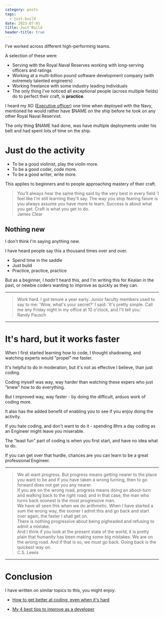 ```yaml
---
category: posts
tags:
  - just-build
date: 2023-07-01
title: Just Build
header-title: true
---
```


I've worked across different high-performing teams.
 
A selection of these were:
 
- Serving with the Royal Naval Reserves working with long-serving officers and ratings
- Working at a multi-billion pound software development company (with extremely talented engineers)
- Working freelance with some industry leading individuals
- The only thing I've noticed all exceptional people (across multiple fields) do to perfect their craft, is **practice**.
 
I heard my XO ([Executive officer](https://en.wikipedia.org/wiki/Executive_officer)) one time when deployed with the Navy, mentioned he would rather have $NAME on the ship before he took on any other Royal Naval Reservist.
 
The only thing $NAME had done, was have multiple deployments under his belt and had spent lots of time on the ship.
 
<h1>Just do the activity </h1>
 
- To be a good violinist, play the violin more.
- To be a good coder, code more.
- To be a good writer, write more.
 
This applies to beginners and to people approaching mastery of their craft.
  
> You'll always hear the same thing said by the very best in every field 'I feel like I'm still learning they'll say. The way you stop fearing faiure is you always assume you have more to learn. Success is about what you get. Craft is what you get to do.  
> James Clear
 
## Nothing new  
 
I don't think I'm saying anything new.
 
I have heard people say this a thousand times over and over.
 
- Spend time in the saddle
- Just build
- Practice, practice, practice
 
But as a beginner, I _hadn't_ heard this, and I'm writing this for Kealan in the past, or newbie coders wanting to improve as quickly as they can.
 
<hr>
 
> Work hard. I got tenure a year early. Junior faculty members used to say to me: 'Wow, what's your secret?' I said: 'It's pretty simple. Call me any Friday night in my office at 10 o'clock, and I'll tell you.'  
> Randy Pausch
 
<hr>
 
<h1>It's hard, but it works faster</h1>
 
When I first started learning how to code, I thought shadowing, and watching experts would "propel" me faster.
 
It's helpful to do in moderation, but it's not as effective I believe, than just coding.
 
Coding myself was way, way harder than watching these expers who just "knew" how to do everything.
 
But I improved way, way faster - by doing the difficult, arduos work of coding more.
 
It also has the added benefit of enabling you to see if you enjoy doing the activity.
 
If you hate coding, and don't want to do it - spending 8hrs a day coding as an Engineer might leave you miserable.
 
The "least fun" part of coding is when you first start, and have no idea what to do.
 
If you can get over that hurdle, chances are you can learn to be a great professional Engineer.
 
<hr>
 
> We all want progress. But progress means getting nearer to the place you want to be and if you have taken a wrong turning, then to go forward does not get you any nearer.  
> If you are on the wrong road, progress means doing an about-turn and walking back to the right road; and in that case, the man who turns back soonest is the most progressive man.  
> We have all seen this when we do arithmetic. When I have started a sum the wrong way, the sooner I admit this and go back and start over again, the faster I shall get on.  
> There is nothing progressive about being pigheaded and refusing to admit a mistake.  
> And I think if you look at the present state of the world, it is pretty plain that humanity has been making some big mistakes. We are on the wrong road. And if that is so, we must go back. Going back is the quickest way on.  
> C.S. Lewis
 
<hr>
 
<h1>Conclusion</h1>
 
I have written on similar topics to this, you might enjoy:
 
- [How to get better at coding, even when it's hard](https://www.freecodecamp.org/news/how-to-get-better-at-programming-even-when-its-hard/)
 
- [My 4 best tips to improve as a developer](https://www.freecodecamp.org/news/how-to-become-a-better-developer/)